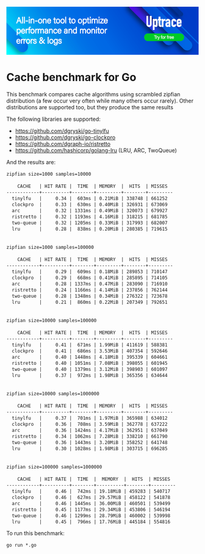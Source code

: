 <p align="center">
  <a href="https://uptrace.dev/?utm_source=gh-redis&utm_campaign=gh-redis-banner1">
    <img src="https://raw.githubusercontent.com/uptrace/roadmap/master/banner1.png" alt="All-in-one tool to optimize performance and monitor errors & logs">
  </a>
</p>

# Cache benchmark for Go

This benchmark compares cache algorithms using scrambled zipfian distribution (a few occur very
often while many others occur rarely). Other distributions are supported too, but they produce the
same results

The following libraries are supported:

- https://github.com/dgryski/go-tinylfu
- https://github.com/dgryski/go-clockpro
- https://github.com/dgraph-io/ristretto
- https://github.com/hashicorp/golang-lru (LRU, ARC, TwoQueue)

And the results are:

```
zipfian size=1000 samples=10000

    CACHE   | HIT RATE |  TIME  | MEMORY  |  HITS  | MISSES
------------+----------+--------+---------+--------+---------
  tinylfu   |     0.34 |  603ms | 0.21MiB | 338748 | 661252
  clockpro  |     0.33 |  630ms | 0.40MiB | 326931 | 673069
  arc       |     0.32 | 1331ms | 0.49MiB | 320073 | 679927
  ristretto |     0.32 | 1193ms | 4.16MiB | 318215 | 681785
  two-queue |     0.32 | 1205ms | 0.33MiB | 317993 | 682007
  lru       |     0.28 |  838ms | 0.20MiB | 280385 | 719615


zipfian size=1000 samples=100000

    CACHE   | HIT RATE |  TIME  | MEMORY  |  HITS  | MISSES
------------+----------+--------+---------+--------+---------
  tinylfu   |     0.29 |  609ms | 0.18MiB | 289853 | 710147
  clockpro  |     0.29 |  668ms | 0.41MiB | 285895 | 714105
  arc       |     0.28 | 1337ms | 0.47MiB | 283090 | 716910
  ristretto |     0.24 | 1166ms | 4.14MiB | 237856 | 762144
  two-queue |     0.28 | 1348ms | 0.34MiB | 276322 | 723678
  lru       |     0.21 |  860ms | 0.22MiB | 207349 | 792651


zipfian size=10000 samples=100000

    CACHE   | HIT RATE |  TIME  | MEMORY  |  HITS  | MISSES
------------+----------+--------+---------+--------+---------
  tinylfu   |     0.41 |  671ms | 1.99MiB | 411619 | 588381
  clockpro  |     0.41 |  686ms | 3.53MiB | 407354 | 592646
  arc       |     0.40 | 1448ms | 4.18MiB | 395339 | 604661
  ristretto |     0.40 | 1051ms | 7.08MiB | 398055 | 601945
  two-queue |     0.40 | 1379ms | 3.12MiB | 398903 | 601097
  lru       |     0.37 |  972ms | 1.98MiB | 365356 | 634644


zipfian size=10000 samples=1000000

    CACHE   | HIT RATE |  TIME  | MEMORY  |  HITS  | MISSES
------------+----------+--------+---------+--------+---------
  tinylfu   |     0.37 |  701ms | 1.97MiB | 365988 | 634012
  clockpro  |     0.36 |  708ms | 3.59MiB | 362778 | 637222
  arc       |     0.36 | 1424ms | 4.17MiB | 362951 | 637049
  ristretto |     0.34 | 1062ms | 7.28MiB | 338210 | 661790
  two-queue |     0.36 | 1443ms | 3.20MiB | 358252 | 641748
  lru       |     0.30 | 1028ms | 1.98MiB | 303715 | 696285


zipfian size=100000 samples=1000000

    CACHE   | HIT RATE |  TIME  |  MEMORY  |  HITS  | MISSES
------------+----------+--------+----------+--------+---------
  tinylfu   |     0.46 |  742ms | 19.18MiB | 459283 | 540717
  clockpro  |     0.46 |  627ms | 29.57MiB | 458122 | 541878
  arc       |     0.46 | 1445ms | 36.00MiB | 460501 | 539499
  ristretto |     0.45 | 1177ms | 29.34MiB | 453806 | 546194
  two-queue |     0.46 | 1299ms | 28.79MiB | 460002 | 539998
  lru       |     0.45 |  796ms | 17.76MiB | 445184 | 554816
```

To run this benchmark:

```shell
go run *.go
```
